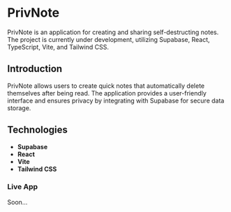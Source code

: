 # PrivNote

PrivNote is an application for creating and sharing self-destructing notes. The project is currently under development, utilizing Supabase, React, TypeScript, Vite, and Tailwind CSS.

## Introduction

PrivNote allows users to create quick notes that automatically delete themselves after being read. The application provides a user-friendly interface and ensures privacy by integrating with Supabase for secure data storage.

## Technologies

- **Supabase**
- **React**
- **Vite**
- **Tailwind CSS**

### Live App

Soon...
